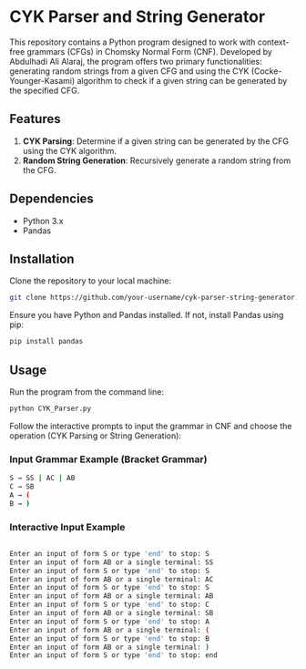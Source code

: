 # CYK Parser and String Generator

This repository contains a Python program designed to work with context-free grammars (CFGs) in Chomsky Normal Form (CNF). Developed by Abdulhadi Ali Alaraj, the program offers two primary functionalities: generating random strings from a given CFG and using the CYK (Cocke-Younger-Kasami) algorithm to check if a given string can be generated by the specified CFG.

## Features

1. **CYK Parsing**: Determine if a given string can be generated by the CFG using the CYK algorithm.
2. **Random String Generation**: Recursively generate a random string from the CFG.

## Dependencies

- Python 3.x
- Pandas

## Installation

Clone the repository to your local machine:

```bash
git clone https://github.com/your-username/cyk-parser-string-generator.git
```

Ensure you have Python and Pandas installed. If not, install Pandas using pip:

``` bash
pip install pandas
```

## Usage
Run the program from the command line:
``` bash
python CYK_Parser.py
```

Follow the interactive prompts to input the grammar in CNF and choose the operation (CYK Parsing or String Generation):
### Input Grammar Example (Bracket Grammar)
``` bash
S → SS | AC | AB
C → SB
A → (
B → )
```

### Interactive Input Example
``` bash

Enter an input of form S or type 'end' to stop: S
Enter an input of form AB or a single terminal: SS
Enter an input of form S or type 'end' to stop: S
Enter an input of form AB or a single terminal: AC
Enter an input of form S or type 'end' to stop: S
Enter an input of form AB or a single terminal: AB
Enter an input of form S or type 'end' to stop: C
Enter an input of form AB or a single terminal: SB
Enter an input of form S or type 'end' to stop: A
Enter an input of form AB or a single terminal: (
Enter an input of form S or type 'end' to stop: B
Enter an input of form AB or a single terminal: )
Enter an input of form S or type 'end' to stop: end
```
